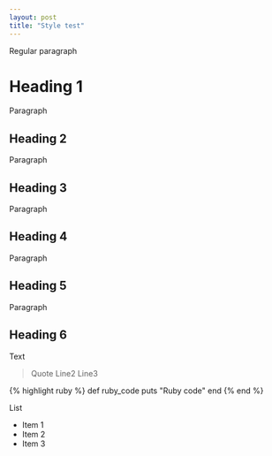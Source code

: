 ```yaml
---
layout: post
title: "Style test"
---
```


Regular paragraph

# Heading 1

Paragraph

## Heading 2

Paragraph

## Heading 3

Paragraph

## Heading 4

Paragraph

## Heading 5

Paragraph

## Heading 6

Text

> Quote
> Line2
> Line3

{% highlight ruby %}
def ruby_code
	puts "Ruby code"
end
{% end %}

List

- Item 1
- Item 2
- Item 3
